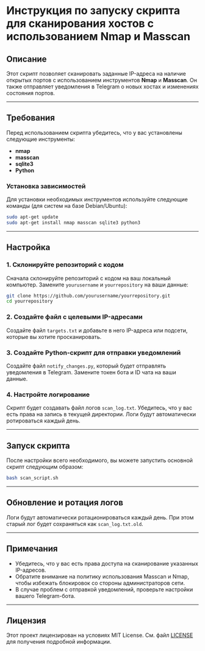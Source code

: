 # Инструкция по запуску скрипта для сканирования хостов с использованием Nmap и Masscan

## Описание

Этот скрипт позволяет сканировать заданные IP-адреса на наличие открытых портов с использованием инструментов **Nmap** и **Masscan**. Он также отправляет уведомления в Telegram о новых хостах и изменениях состояния портов.

---

## Требования

Перед использованием скрипта убедитесь, что у вас установлены следующие инструменты:

- **nmap**
- **masscan**
- **sqlite3**
- **Python**

### Установка зависимостей

Для установки необходимых инструментов используйте следующие команды (для систем на базе Debian/Ubuntu):

```bash
sudo apt-get update
sudo apt-get install nmap masscan sqlite3 python3
```

---

## Настройка

### 1. Склонируйте репозиторий с кодом

Сначала склонируйте репозиторий с кодом на ваш локальный компьютер. Замените `yourusername` и `yourrepository` на ваши данные:

```bash
git clone https://github.com/yourusername/yourrepository.git
cd yourrepository
```

### 2. Создайте файл с целевыми IP-адресами

Создайте файл `targets.txt` и добавьте в него IP-адреса или подсети, которые вы хотите просканировать. 

### 3. Создайте Python-скрипт для отправки уведомлений

Создайте файл `notify_changes.py`, который будет отправлять уведомления в Telegram. Замените токен бота и ID чата на ваши данные.

### 4. Настройте логирование

Скрипт будет создавать файл логов `scan_log.txt`. Убедитесь, что у вас есть права на запись в текущей директории. Логи будут автоматически ротироваться каждый день.

---

## Запуск скрипта

После настройки всего необходимого, вы можете запустить основной скрипт следующим образом:

```bash
bash scan_script.sh
```

---

## Обновление и ротация логов

Логи будут автоматически ротационироваться каждый день. При этом старый лог будет сохраняться как `scan_log.txt.old`.

---

## Примечания

- Убедитесь, что у вас есть права доступа на сканирование указанных IP-адресов.
- Обратите внимание на политику использования Masscan и Nmap, чтобы избежать блокировок со стороны администраторов сети.
- В случае проблем с отправкой уведомлений, проверьте настройки вашего Telegram-бота.

---

## Лицензия

Этот проект лицензирован на условиях MIT License. См. файл [LICENSE](LICENSE) для получения подробной информации.
